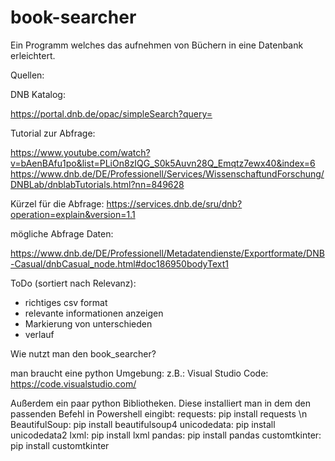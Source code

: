 # book-searcher
Ein Programm welches das aufnehmen von Büchern in eine Datenbank erleichtert.

Quellen:

DNB Katalog:

https://portal.dnb.de/opac/simpleSearch?query=

Tutorial zur Abfrage:

https://www.youtube.com/watch?v=bAenBAfu1po&list=PLiOn8zIQG_S0k5Auvn28Q_Emqtz7ewx40&index=6
https://www.dnb.de/DE/Professionell/Services/WissenschaftundForschung/DNBLab/dnblabTutorials.html?nn=849628

Kürzel für die Abfrage:
https://services.dnb.de/sru/dnb?operation=explain&version=1.1

mögliche Abfrage Daten:

https://www.dnb.de/DE/Professionell/Metadatendienste/Exportformate/DNB-Casual/dnbCasual_node.html#doc186950bodyText1

ToDo (sortiert nach Relevanz):

- richtiges csv format
- relevante informationen anzeigen
- Markierung von unterschieden
- verlauf


Wie nutzt man den book_searcher?

man braucht eine python Umgebung:
z.B.: Visual Studio Code:   https://code.visualstudio.com/

Außerdem ein paar python Bibliotheken.
Diese installiert man in dem den passenden Befehl in Powershell eingibt:
requests:          pip install requests \n
BeautifulSoup:     pip install beautifulsoup4
unicodedata:       pip install unicodedata2
lxml:              pip install lxml
pandas:            pip install pandas
customtkinter:     pip install customtkinter

